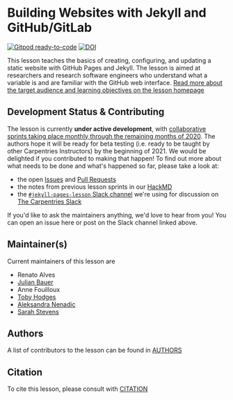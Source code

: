 # Building Websites with Jekyll and GitHub/GitLab

[![Gitpod ready-to-code](https://img.shields.io/badge/Gitpod-ready--to--code-blue?logo=gitpod)](https://gitpod.io/#https://github.com/carpentries-incubator/building-websites-with-jekyll-and-github-or-gitlab)
[![DOI](https://zenodo.org/badge/268807168.svg)](https://zenodo.org/badge/latestdoi/268807168)


This lesson teaches the basics of creating, configuring, and updating a static website with GitHub Pages and Jekyll.
The lesson is aimed at researchers and research software engineers who understand what a variable is and are familiar with the GitHub web interface.
[Read more about the target audience and learning objectives on the lesson homepage](https://carpentries-incubator.github.io/building-websites-with-jekyll-and-github-or-gitlab/index.html)

## Development Status & Contributing

The lesson is currently **under active development**, with [collaborative sprints taking place monthly through the remaining months of 2020](https://hackmd.io/8IuM80wURA2uolBgzy_HZg?view#Timeline).
The authors hope it will be ready for beta testing (i.e. ready to be taught by other Carpentries Instructors) by the beginning of 2021.
We would be delighted if you contributed to making that happen! To find out more about what needs to be done and what's happened so far, please take a look at:

* the open [Issues](https://github.com/carpentries-incubator/building-websites-with-jekyll-and-github-or-gitlab/issues) and [Pull Requests](https://github.com/carpentries-incubator/building-websites-with-jekyll-and-github-or-gitlab/pulls)
* the notes from previous lesson sprints in our [HackMD](https://hackmd.io/8IuM80wURA2uolBgzy_HZg)
* the [`#jekyll-pages-lesson` Slack channel](https://swcarpentry.slack.com/archives/C0186GK56UC) we're using for discussion on [The Carpentries Slack](https://swc-slack-invite.herokuapp.com/)

If you'd like to ask the maintainers anything, we'd love to hear from you! You can open an issue here or post on the Slack channel linked above.

## Maintainer(s)

Current maintainers of this lesson are

* Renato Alves
* [Julian Bauer](https://github.com/juliankarlbauer)
* Anne Fouilloux
* [Toby Hodges](https://github.com/tobyhodges)
* [Aleksandra Nenadic](https://github.com/anenadic)
* [Sarah Stevens](https://github.com/sstevens2)

## Authors

A list of contributors to the lesson can be found in [AUTHORS](AUTHORS)

## Citation

To cite this lesson, please consult with [CITATION](CITATION)

[lesson-example]: https://carpentries.github.io/lesson-example
